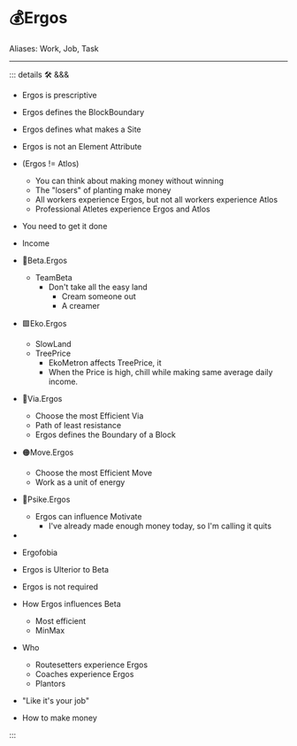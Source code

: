 # 💰<erg>Ergos</erg>

Aliases: Work, Job, Task

---

<!-- =================================================== -->
<!-- =================================================== -->
<!-- =================================================== -->
<!-- =================================================== -->
<!-- =================================================== -->
::: details 🛠 <dev>&&&</dev>

- Ergos is prescriptive
- Ergos defines the BlockBoundary
- Ergos defines what makes a Site

- Ergos is not an Element Attribute
- (Ergos != Atlos)
    - You can think about making money without winning
    - The "losers" of planting make money
    - All workers experience Ergos, but not all workers experience Atlos
    - Professional Atletes experience Ergos and Atlos  

- You need to get it done
- Income

- 🔷<beta>Beta</beta>.Ergos
    - TeamBeta
        - Don't take all the easy land
            - Cream someone out
            - A creamer
- 🟩<eko>Eko</eko>.Ergos
    - SlowLand
    - TreePrice
        - EkoMetron affects TreePrice, it
        - When the Price is high, chill while making same average daily income.
- 🔻<via>Via</via>.Ergos
    - Choose the most Efficient Via
    - Path of least resistance
    - Ergos defines the Boundary of a Block
- 🟠<move>Move</move>.Ergos
    - Choose the most Efficient Move
    - Work as a unit of energy
- 💜<psike>Psike</psike>.Ergos
    - Ergos can influence Motivate
        - I've already made enough money today, so I'm calling it quits

-
- Ergofobia
- Ergos is Ulterior to Beta
- Ergos is not required

- How Ergos influences Beta
    - Most efficient
    - MinMax

- Who
    - Routesetters experience Ergos
    - Coaches experience Ergos
    - Plantors

- "Like it's your job"
- How to make money

:::
